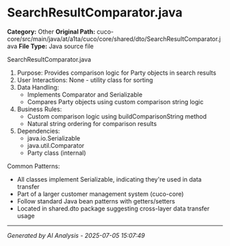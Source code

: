 # SearchResultComparator.java

**Category:** Other
**Original Path:** cuco-core/src/main/java/at/a1ta/cuco/core/shared/dto/SearchResultComparator.java
**File Type:** Java source file

SearchResultComparator.java
1. Purpose: Provides comparison logic for Party objects in search results
2. User Interactions: None - utility class for sorting
3. Data Handling:
   - Implements Comparator<Party> and Serializable
   - Compares Party objects using custom comparison string logic
4. Business Rules:
   - Custom comparison logic using buildComparisonString method
   - Natural string ordering for comparison results
5. Dependencies:
   - java.io.Serializable
   - java.util.Comparator
   - Party class (internal)

Common Patterns:
- All classes implement Serializable, indicating they're used in data transfer
- Part of a larger customer management system (cuco-core)
- Follow standard Java bean patterns with getters/setters
- Located in shared.dto package suggesting cross-layer data transfer usage

---
*Generated by AI Analysis - 2025-07-05 15:07:49*
